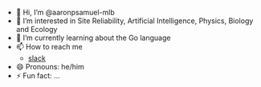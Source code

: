 - 👋 Hi, I’m @aaronpsamuel-mlb
- 👀 I’m interested in Site Reliability, Artificial Intelligence, Physics, Biology and Ecology
- 🌱 I’m currently learning about the Go language
- 📫 How to reach me   
  - [slack](https://mlb.enterprise.slack.com/archives/D07SRJXJ8C9)
- 😄 Pronouns: he/him
- ⚡ Fun fact: ...

<!---
aaronpsamuel-mlb/aaronpsamuel-mlb is a ✨ special ✨ repository because its `README.md` (this file) appears on your GitHub profile.
You can click the Preview link to take a look at your changes.
--->

